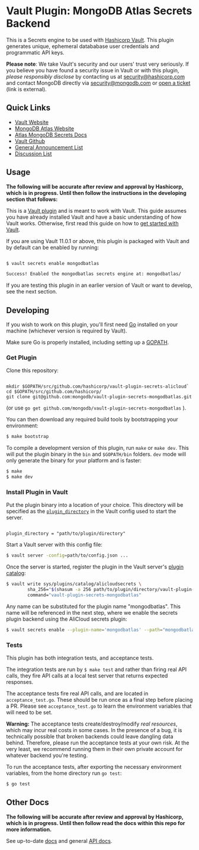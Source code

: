 # Vault Plugin: MongoDB Atlas Secrets Backend

This is a Secrets engine to be used with [Hashicorp Vault](https://www.github.com/hashicorp/vault).
This plugin generates unique, ephemeral datababase user credentials and programmatic API keys.

**Please note**: We take Vault's security and our users' trust very seriously. 
If you believe you have found a security issue in Vault or with this plugin, 
_please responsibly disclose_ by 
contacting us at [security@hashicorp.com](mailto:security@hashicorp.com) and contact MongoDB
directly via [security@mongodb.com](mailto:security@mongodb.com) or [open a ticket](https://jira.mongodb.org/plugins/servlet/samlsso?redirectTo=%2Fbrowse%2FSECURITY) (link is external).

## Quick Links
- [Vault Website](https://www.vaultproject.io)
- [MongoDB Atlas Website](https://www.mongodb.com/cloud/atlas)
- [Atlas MongoDB Secrets Docs](https://www.vaultproject.io/docs/secrets/atlasmongodb/index.html)
- [Vault Github](https://www.github.com/hashicorp/vault)
- [General Announcement List](https://groups.google.com/forum/#!forum/hashicorp-announce)
- [Discussion List](https://groups.google.com/forum/#!forum/vault-tool)


## Usage

**The following will be accurate after review and approval by Hashicorp, which is in progress. Until then follow the instructions in the developing section that follows:**

This is a [Vault plugin](https://www.vaultproject.io/docs/internals/plugins.html)
and is meant to work with Vault. This guide assumes you have already installed Vault
and have a basic understanding of how Vault works. Otherwise, first read this guide on 
how to [get started with Vault](https://www.vaultproject.io/intro/getting-started/install.html).

If you are using Vault 11.0.1 or above, this plugin is packaged with Vault
and by default can be enabled by running:
 ```sh
 
 $ vault secrets enable mongodbatlas
 
 Success! Enabled the mongodbatlas secrets engine at: mongodbatlas/
 
 ```
 
 If you are testing this plugin in an earlier version of Vault or 
 want to develop, see the next section. 

## Developing

If you wish to work on this plugin, you'll first need [Go](https://www.golang.org) 
installed on your machine (whichever version is required by Vault).

Make sure Go is properly installed, including setting up a [GOPATH](https://golang.org/doc/code.html#GOPATH).

### Get Plugin 
Clone this repository: 

```

mkdir $GOPATH/src/github.com/hashicorp/vault-plugin-secrets-alicloud`
cd $GOPATH/src/github.com/hashicorp/
git clone git@github.com:mongodb/vault-plugin-secrets-mongodbatlas.git

```
(or use `go get github.com/mongodb/vault-plugin-secrets-mongodbatlas` ).

You can then download any required build tools by bootstrapping your environment:

```sh
$ make bootstrap
```

To compile a development version of this plugin, run `make` or `make dev`.
This will put the plugin binary in the `bin` and `$GOPATH/bin` folders. `dev`
mode will only generate the binary for your platform and is faster:

```sh
$ make
$ make dev
```

### Install Plugin in Vault

Put the plugin binary into a location of your choice. This directory
will be specified as the [`plugin_directory`](https://www.vaultproject.io/docs/configuration/index.html#plugin_directory)
in the Vault config used to start the server.

```hcl

plugin_directory = "path/to/plugin/directory"

```

Start a Vault server with this config file:
```sh
$ vault server -config=path/to/config.json ...
```

Once the server is started, register the plugin in the Vault server's [plugin catalog](https://www.vaultproject.io/docs/internals/plugins.html#plugin-catalog):

```sh
$ vault write sys/plugins/catalog/alicloudsecrets \
        sha_256="$(shasum -a 256 path/to/plugin/directory/vault-plugin-secrets-mongodbatlas | cut -d " " -f1)" \
        command="vault-plugin-secrets-mongodbatlas"
```

Any name can be substituted for the plugin name "mongodbatlas". This
name will be referenced in the next step, where we enable the secrets
plugin backend using the AliCloud secrets plugin:

```sh
$ vault secrets enable --plugin-name='mongodbatlas' --path="mongodbatlas" plugin

```

### Tests

This plugin has both integration tests, and acceptance tests. 

The integration tests are run by `$ make test` and rather than firing real
API calls, they fire API calls at a local test server that returns expected
responses.

The acceptance tests fire real API calls, and are located in `acceptance_test.go`.
These should be run once as a final step before placing a PR. Please see 
`acceptance_test.go` to learn the environment variables that will need to be set.

**Warning:** The acceptance tests create/destroy/modify *real resources*,
which may incur real costs in some cases. In the presence of a bug,
it is technically possible that broken backends could leave dangling
data behind. Therefore, please run the acceptance tests at your own risk.
At the very least, we recommend running them in their own private
account for whatever backend you're testing.

To run the acceptance tests, after exporting the necessary environment variables, 
from the home directory run `go test`:

```sh
$ go test
```

## Other Docs

**The following will be accurate after review and approval by Hashicorp, which is in progress. Until then follow read the docs within this repo for more information.**

See up-to-date [docs](https://www.vaultproject.io/docs/secrets/mongodbatlas/index.html)
and general [API docs](https://www.vaultproject.io/api/secret/mongodbatlas/index.html).